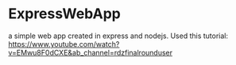 # ExpressWebApp
 a simple web app created in express and nodejs. Used this tutorial: https://www.youtube.com/watch?v=EMwu8F0dCXE&ab_channel=rdzfinalrounduser
